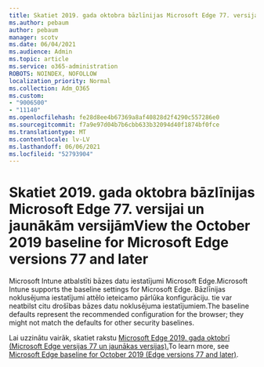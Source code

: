 ```yaml
---
title: Skatiet 2019. gada oktobra bāzlīnijas Microsoft Edge 77. versijai un jaunākām versijām
ms.author: pebaum
author: pebaum
manager: scotv
ms.date: 06/04/2021
ms.audience: Admin
ms.topic: article
ms.service: o365-administration
ROBOTS: NOINDEX, NOFOLLOW
localization_priority: Normal
ms.collection: Adm_O365
ms.custom:
- "9006500"
- "11140"
ms.openlocfilehash: fe28d8ee4b67369a8af40828d2f4290c557286e0
ms.sourcegitcommit: f7a9e97d04b7b6cbb633b32094d40f1874bf0fce
ms.translationtype: MT
ms.contentlocale: lv-LV
ms.lasthandoff: 06/06/2021
ms.locfileid: "52793904"
---
```

# <a name="view-the-october-2019-baseline-for-microsoft-edge-versions-77-and-later"></a><span data-ttu-id="97961-102">Skatiet 2019. gada oktobra bāzlīnijas Microsoft Edge 77. versijai un jaunākām versijām</span><span class="sxs-lookup"><span data-stu-id="97961-102">View the October 2019 baseline for Microsoft Edge versions 77 and later</span></span>

<span data-ttu-id="97961-103">Microsoft Intune atbalstīti bāzes datu iestatījumi Microsoft Edge.</span><span class="sxs-lookup"><span data-stu-id="97961-103">Microsoft Intune supports the baseline settings for Microsoft Edge.</span></span> <span data-ttu-id="97961-104">Bāzlīnijas noklusējuma iestatījumi attēlo ieteicamo pārlūka konfigurāciju. tie var neatbilst citu drošības bāzes datu noklusējuma iestatījumiem.</span><span class="sxs-lookup"><span data-stu-id="97961-104">The baseline defaults represent the recommended configuration for the browser; they might not match the defaults for other security baselines.</span></span>

<span data-ttu-id="97961-105">Lai uzzinātu vairāk, skatiet rakstu [Microsoft Edge 2019. gada oktobrī (Microsoft Edge versijas 77 un jaunākas versijas).](/mem/intune/protect/security-baseline-settings-edge?pivots=edge-october-2019)</span><span class="sxs-lookup"><span data-stu-id="97961-105">To learn more, see [Microsoft Edge baseline for October 2019 (Edge versions 77 and later)](/mem/intune/protect/security-baseline-settings-edge?pivots=edge-october-2019).</span></span>